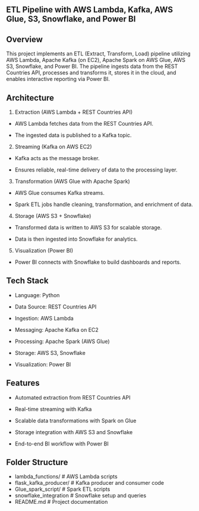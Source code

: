 ETL Pipeline with AWS Lambda, Kafka, AWS Glue, S3, Snowflake, and Power BI
--------------------------------------------------------------------------
Overview
--------
This project implements an ETL (Extract, Transform, Load) pipeline utilizing AWS Lambda, Apache Kafka (on EC2), Apache Spark on AWS Glue, AWS S3, Snowflake, and Power BI.
The pipeline ingests data from the REST Countries API, processes and transforms it, stores it in the cloud, and enables interactive reporting via Power BI.

Architecture
-------------
1. Extraction (AWS Lambda + REST Countries API)

- AWS Lambda fetches data from the REST Countries API.

- The ingested data is published to a Kafka topic.

2. Streaming (Kafka on AWS EC2)

- Kafka acts as the message broker.

- Ensures reliable, real-time delivery of data to the processing layer.

3. Transformation (AWS Glue with Apache Spark)

- AWS Glue consumes Kafka streams.

- Spark ETL jobs handle cleaning, transformation, and enrichment of data.

4. Storage (AWS S3 + Snowflake)

- Transformed data is written to AWS S3 for scalable storage.

- Data is then ingested into Snowflake for analytics.

5. Visualization (Power BI)

- Power BI connects with Snowflake to build dashboards and reports.

Tech Stack
----------
- Language: Python 

- Data Source: REST Countries API

- Ingestion: AWS Lambda

- Messaging: Apache Kafka on EC2

- Processing: Apache Spark (AWS Glue)

- Storage: AWS S3, Snowflake

- Visualization: Power BI

Features
--------
- Automated extraction from REST Countries API

- Real-time streaming with Kafka

- Scalable data transformations with Spark on Glue

- Storage integration with AWS S3 and Snowflake

- End-to-end BI workflow with Power BI

Folder Structure
-----------------
- lambda_functions/       # AWS Lambda scripts
- flask_kafka_producer/   # Kafka producer and consumer code
- Glue_spark_script/      # Spark ETL scripts
- snowflake_integration   # Snowflake setup and queries
- README.md               # Project documentation
